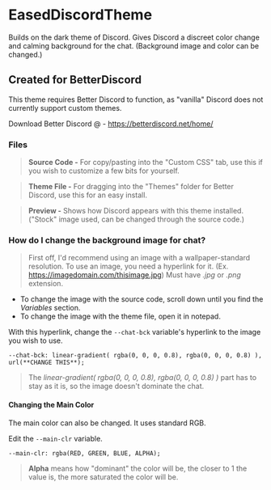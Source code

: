 # EasedDiscordTheme
Builds on the dark theme of Discord. Gives Discord a discreet color change and calming background for the chat. (Background image and color can be changed.)

## Created for BetterDiscord
This theme requires Better Discord to function, as "vanilla" Discord does not currently support custom themes.

Download Better Discord @ - https://betterdiscord.net/home/

### Files
> **Source Code -** For copy/pasting into the "Custom CSS" tab, use this if you wish to customize a few bits for yourself.

> **Theme File -** For dragging into the "Themes" folder for Better Discord, use this for an easy install.

> **Preview -** Shows how Discord appears with this theme installed. ("Stock" image used, can be changed through the source code.)

### How do I change the background image for chat?
> First off, I'd recommend using an image with a wallpaper-standard resolution.
> To use an image, you need a hyperlink for it. (Ex. https://imagedomain.com/thisimage.jpg) Must have *.jpg* or *.png* extension.

- To change the image with the source code, scroll down until you find the *Variables* section.
- To change the image with the theme file, open it in notepad.

With this hyperlink, change the `--chat-bck` variable's hyperlink to the image you wish to use.

`--chat-bck: linear-gradient( rgba(0, 0, 0, 0.8), rgba(0, 0, 0, 0.8) ), url(**CHANGE THIS**);`

> The *linear-gradient( rgba(0, 0, 0, 0.8), rgba(0, 0, 0, 0.8) )* part has to stay as it is, so the image doesn't dominate the chat.

#### Changing the Main Color
The main color can also be changed. It uses standard RGB.

Edit the `--main-clr` variable.

`--main-clr: rgba(RED, GREEN, BLUE, ALPHA);`

> **Alpha** means how "dominant" the color will be, the closer to 1 the value is, the more saturated the color will be.
